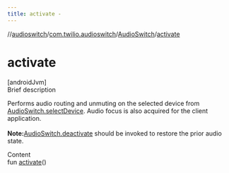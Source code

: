 ```yaml
---
title: activate -
---
```

//[audioswitch](../../index.md)/[com.twilio.audioswitch](../index.md)/[AudioSwitch](index.md)/[activate](activate.md)



# activate  
[androidJvm]  
Brief description  


Performs audio routing and unmuting on the selected device from [AudioSwitch.selectDevice](select-device.md). Audio focus is also acquired for the client application.<br><br> **Note:**[AudioSwitch.deactivate](deactivate.md) should be invoked to restore the prior audio state.

  
Content  
fun [activate](activate.md)()  



